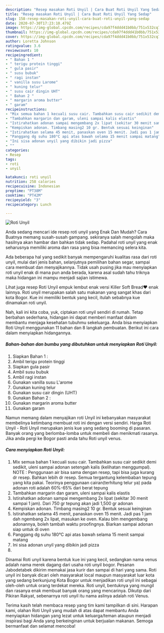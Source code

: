 ```yaml
---
description: "Resep masakan Roti Unyil | Cara Buat Roti Unyil Yang Sedap"
title: "Resep masakan Roti Unyil | Cara Buat Roti Unyil Yang Sedap"
slug: 158-resep-masakan-roti-unyil-cara-buat-roti-unyil-yang-sedap
date: 2020-07-30T17:23:10.479Z
image: https://img-global.cpcdn.com/recipes/cda97f4ddd41b0bb/751x532cq70/roti-unyil-foto-resep-utama.jpg
thumbnail: https://img-global.cpcdn.com/recipes/cda97f4ddd41b0bb/751x532cq70/roti-unyil-foto-resep-utama.jpg
cover: https://img-global.cpcdn.com/recipes/cda97f4ddd41b0bb/751x532cq70/roti-unyil-foto-resep-utama.jpg
author: Loretta Johnson
ratingvalue: 3.6
reviewcount: 10
recipeingredient:
- " Bahan 1 "
- " terigu protein tinggi"
- " gula pasir"
- " susu bubuk"
- " ragi instan"
- " vanilla susu Larome"
- " kuning telur"
- " susu cair dingin UHT"
- " Bahan 2 "
- " margarin aroma butter"
- " garam"
recipeinstructions:
- "Mix semua bahan 1 kecuali susu cair. Tambahkan susu cair sedikit demi sedikit, uleni sampai adonan setengah kalis (kelihatan menggumpal). NOTE : Penggunaan air bisa sama dengan resep, tapi bisa juga kurang dr resep. Bahkan lebih dr resep. Semua tergantung kelembaban tepung yang kita pakai. Teorinya penggunaan cairan(terhitung telur ya) pada adonan roti adalah 60%-65% dari berat tepung"
- "Tambahkan margarin dan garam, uleni sampai kalis elastis"
- "Istirahatkan adonan sampai mengembang 2x lipat (sekitar 30 menit sampai 1 jam). Dari 750 gr tepung akan jadi 1,500 gr adonan"
- "Kempiskan adonan. Timbang masing2 10 gr. Bentuk sesuai keinginan"
- "Istirahatkan selama 45 menit, panaskan oven 15 menit. Jadi pas 1 jam dah ngembang 2x lipat, masukan ke oven. Kalau blm mengembang adonannya, boleh tambah waktu proofingnya. Biarkan sampai adonan siap untuk di oven"
- "Panggang dg suhu 180°C api atas bawah selama 15 menit sampai matang"
- "Ini sisa adonan unyil yang dibikin jadi pizza"
- ""
categories:
- Resep
tags:
- roti
- unyil

katakunci: roti unyil 
nutrition: 258 calories
recipecuisine: Indonesian
preptime: "PT38M"
cooktime: "PT42M"
recipeyield: "3"
recipecategory: Lunch

---
```



![Roti Unyil](https://img-global.cpcdn.com/recipes/cda97f4ddd41b0bb/751x532cq70/roti-unyil-foto-resep-utama.jpg)

Anda sedang mencari ide resep roti unyil yang Enak Dan Mudah? Cara Buatnya memang susah-susah gampang. sekiranya salah mengolah maka hasilnya akan hambar dan bahkan tidak sedap. Padahal roti unyil yang enak seharusnya memiliki aroma dan rasa yang bisa memancing selera kita.

Ada beberapa hal yang sedikit banyak mempengaruhi kualitas rasa dari roti unyil, mulai dari jenis bahan, selanjutnya pemilihan bahan segar, sampai cara membuat dan menyajikannya. Tidak usah pusing jika mau menyiapkan roti unyil enak di mana pun anda berada, karena asal sudah tahu triknya maka hidangan ini mampu menjadi sajian istimewa.

Lihat juga resep Roti Unyil empuk lembut enak versi Killer Soft Bread❤️ enak lainnya. Roti unyil merupakan salah satu makanan yang sangat khas dari kota Bogor. Kue ini memiliki bentuk yang kecil, itulah sebabnya kue dinamakan roti unyil.


Nah, kali ini kita coba, yuk, ciptakan roti unyil sendiri di rumah. Tetap berbahan sederhana, hidangan ini dapat memberi manfaat dalam membantu menjaga kesehatan tubuhmu sekeluarga. Anda bisa menyiapkan Roti Unyil menggunakan 11 bahan dan 8 langkah pembuatan. Berikut ini cara dalam menyiapkan hidangannya.

<!--inarticleads1-->

##### Bahan-bahan dan bumbu yang dibutuhkan untuk menyiapkan Roti Unyil:

1. Siapkan  Bahan 1 :
1. Ambil  terigu protein tinggi
1. Siapkan  gula pasir
1. Ambil  susu bubuk
1. Ambil  ragi instan
1. Gunakan  vanilla susu L&#39;arome
1. Gunakan  kuning telur
1. Gunakan  susu cair dingin (UHT)
1. Gunakan  Bahan 2 :
1. Gunakan  margarin aroma butter
1. Gunakan  garam


Namun memang dalam menyajikan roti Unyil ini kebanyakan masyarakat membelinya ketimbang membuat roti ini dengan versi sendiri. Harga Roti Unyil - Roti Unyil merupakan jenis kue yang sedang booming di pasaran. Banyak orang yang berlomba-lomba untuk membeli dan menikmati rasanya. Jika anda pergi ke Bogor pasti anda tahu Roti unyil venus. 

<!--inarticleads2-->

##### Cara menyiapkan Roti Unyil:

1. Mix semua bahan 1 kecuali susu cair. Tambahkan susu cair sedikit demi sedikit, uleni sampai adonan setengah kalis (kelihatan menggumpal). NOTE : Penggunaan air bisa sama dengan resep, tapi bisa juga kurang dr resep. Bahkan lebih dr resep. Semua tergantung kelembaban tepung yang kita pakai. Teorinya penggunaan cairan(terhitung telur ya) pada adonan roti adalah 60%-65% dari berat tepung
1. Tambahkan margarin dan garam, uleni sampai kalis elastis
1. Istirahatkan adonan sampai mengembang 2x lipat (sekitar 30 menit sampai 1 jam). Dari 750 gr tepung akan jadi 1,500 gr adonan
1. Kempiskan adonan. Timbang masing2 10 gr. Bentuk sesuai keinginan
1. Istirahatkan selama 45 menit, panaskan oven 15 menit. Jadi pas 1 jam dah ngembang 2x lipat, masukan ke oven. Kalau blm mengembang adonannya, boleh tambah waktu proofingnya. Biarkan sampai adonan siap untuk di oven
1. Panggang dg suhu 180°C api atas bawah selama 15 menit sampai matang
1. Ini sisa adonan unyil yang dibikin jadi pizza
1. 


Dinamai Roti unyil karena bentuk kue ini yang kecil, sedangkan nama venus adalah nama merek dagang dari usaha roti unyil bogor. Pesanan Jabodetabek dikirim memakai jasa kurir dan sampai di hari yang sama. Roti unyil ini banyak dicari oleh masyarakat local maupun masyarakat luar kota yang sedang berkunjung Kota Bogor untuk menjadikan roti unyil ini sebagai oleh-oleh untuk orang terdekat mereka. Roti unyil, bentuknya yang mungil dan rasanya enak membuat banyak orang yang mencarinya. Dikutip dari Pikiran Rakyat, sebenarnya roti unyil itu nama aslinya adalah roti Venus. 

Terima kasih telah membaca resep yang tim kami tampilkan di sini. Harapan kami, olahan Roti Unyil yang mudah di atas dapat membantu Anda menyiapkan hidangan yang lezat untuk keluarga/teman ataupun menjadi inspirasi bagi Anda yang berkeinginan untuk berjualan makanan. Semoga bermanfaat dan selamat mencoba!
